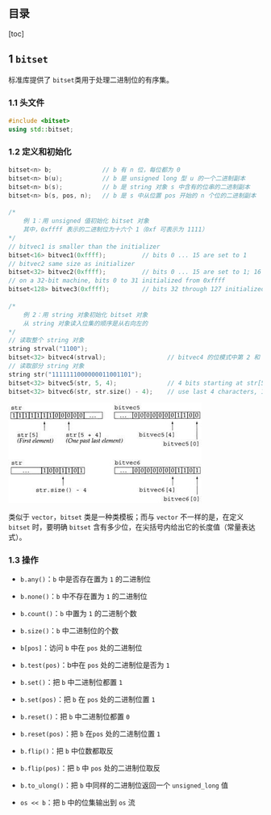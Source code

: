 ## 目录

[toc]

## 1 `bitset`

标准库提供了 `bitset`类用于处理二进制位的有序集。

### 1.1 头文件

```c++
#include <bitset>
using std::bitset;
```

### 1.2 定义和初始化

```c++
bitset<n> b;	          // b 有 n 位，每位都为 0
bitset<n> b(u);	          // b 是 unsigned long 型 u 的一个二进制副本
bitset<n> b(s);	          // b 是 string 对象 s 中含有的位串的二进制副本
bitset<n> b(s, pos, n);	  // b 是 s 中从位置 pos 开始的 n 个位的二进制副本

/*
    例 1：用 unsigned 值初始化 bitset 对象
    其中，0xffff 表示的二进制位为十六个 1（0xf 可表示为 1111）
*/
// bitvec1 is smaller than the initializer
bitset<16> bitvec1(0xffff);          // bits 0 ... 15 are set to 1
// bitvec2 same size as initializer
bitset<32> bitvec2(0xffff);          // bits 0 ... 15 are set to 1; 16 ... 31 are 0
// on a 32-bit machine, bits 0 to 31 initialized from 0xffff
bitset<128> bitvec3(0xffff);         // bits 32 through 127 initialized to zero

/*
	例 2：用 string 对象初始化 bitset 对象
	从 string 对象读入位集的顺序是从右向左的
*/
// 读取整个 string 对象
string strval("1100");
bitset<32> bitvec4(strval); 				// bitvec4 的位模式中第 2 和 3 的位置为 1，其余位置都为 0，即 `0011...00`
// 读取部分 string 对象
string str("1111111000000011001101");
bitset<32> bitvec5(str, 5, 4); 				// 4 bits starting at str[5], 1100，结果见下图，其中 bitvec5 已反向显示
bitset<32> bitvec6(str, str.size() - 4);  	// use last 4 characters, 1101，结果见下图，其中 bitvec6 已反向显示
```

![string2bitset](img/0_1319464074Ub9a.jpg)

类似于 `vector`，`bitset` 类是一种类模板；而与 `vector` 不一样的是，在定义 `bitset` 时，要明确 `bitset` 含有多少位，在尖括号内给出它的长度值（常量表达式）。

### 1.3 操作

* `b.any()`：`b` 中是否存在置为 `1` 的二进制位

* `b.none()`：`b` 中不存在置为 `1` 的二进制位

* `b.count()`：`b` 中置为 `1` 的二进制个数

* `b.size()`：`b` 中二进制位的个数

* `b[pos]`：访问 `b` 中在 `pos` 处的二进制位

* `b.test(pos)`：b中在 `pos` 处的二进制位是否为 `1`

* `b.set()`：把 `b` 中二进制位都置 `1`
* `b.set(pos)`：把 `b` 在 `pos` 处的二进制位置 `1`

* `b.reset()`：把 `b` 中二进制位都置 `0`
* `b.reset(pos)`：把 `b` 在`pos` 处的二进制位置 `1`

* `b.flip()`：把 `b` 中位数都取反
* `b.flip(pos)`：把 `b` 中 `pos` 处的二进制位取反

* `b.to_ulong()`：把 `b` 中同样的二进制位返回一个 `unsigned_long` 值
* `os << b`：把 `b` 中的位集输出到 `os` 流

